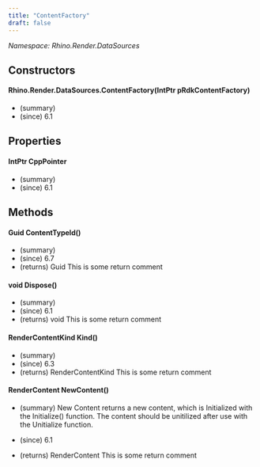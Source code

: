 ```yaml
---
title: "ContentFactory"
draft: false
---
```


*Namespace: Rhino.Render.DataSources*
## Constructors
#### Rhino.Render.DataSources.ContentFactory(IntPtr pRdkContentFactory)
- (summary) 
- (since) 6.1
## Properties
#### IntPtr CppPointer
- (summary) 
- (since) 6.1
## Methods
#### Guid ContentTypeId()
- (summary) 
- (since) 6.7
- (returns) Guid This is some return comment
#### void Dispose()
- (summary) 
- (since) 6.1
- (returns) void This is some return comment
#### RenderContentKind Kind()
- (summary) 
- (since) 6.3
- (returns) RenderContentKind This is some return comment
#### RenderContent NewContent()
- (summary) 
     New Content returns a new content, which is Initialized with the Initialize() function.
     The content should be unitilized after use with the Unitialize function.
     
- (since) 6.1
- (returns) RenderContent This is some return comment
